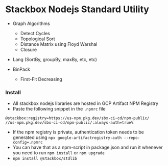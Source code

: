 # Stackbox Nodejs Standard Utility

- Graph Algorithms

  - Detect Cycles
  - Topological Sort
  - Distance Matrix using Floyd Warshal
  - Closure

- Lang (SortBy, groupBy, maxBy, etc, etc)

- BinPack
  - First-Fit Decreasing

### Install

- All stackbox nodejs libraries are hosted in GCP Artifact NPM Registry
- Paste the following snippet in the `.npmrc` file

```
@stackbox:registry=https://us-npm.pkg.dev/sbx-ci-cd/npm-public/
//us-npm.pkg.dev/sbx-ci-cd/npm-public/:always-auth=true%
```

- If the npm registry is private, authentication token needs to be generated using
  `npx google-artifactregistry-auth --repo-config=.npmrc`
- You can have that as a npm-script in package.json and run it whenever you need to run `npm install` or `npm upgrade`
- `npm install @stackbox/stdlib`
